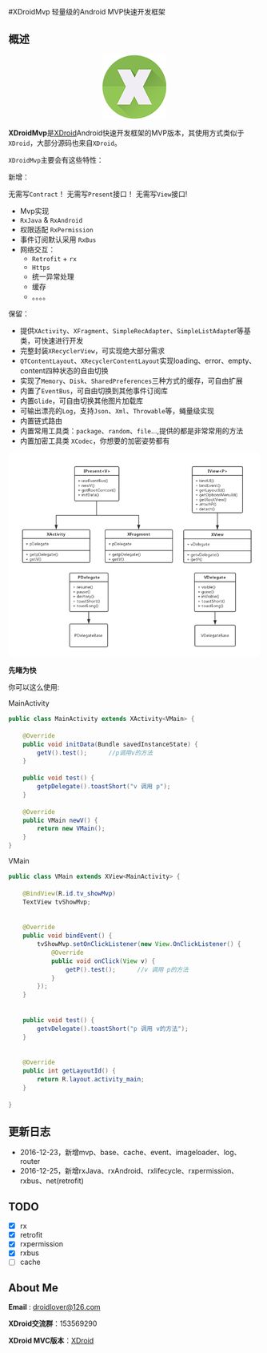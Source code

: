 #XDroidMvp 轻量级的Android MVP快速开发框架

## 概述

<p align="center">
	<img src="xdroid_logo_128.png"/>
</p>

**XDroidMvp**是[XDroid](https://github.com/limedroid/XDroid)Android快速开发框架的MVP版本，其使用方式类似于`XDroid`，大部分源码也来自`XDroid`。

`XDroidMvp`主要会有这些特性：

新增：

无需写`Contract`！ 无需写`Present`接口！  无需写`View`接口!

* Mvp实现
* `RxJava` & `RxAndroid`
* 权限适配 `RxPermission`
* 事件订阅默认采用 `RxBus`
* 网络交互：
	* `Retrofit` + `rx`
	* `Https`
	* 统一异常处理
	* 缓存
	* 。。。。

保留：

* 提供`XActivity`、`XFragment`、`SimpleRecAdapter`、`SimpleListAdapte`r等基类，可快速进行开发
* 完整封装`XRecyclerView`，可实现绝大部分需求
* `QTContentLayout`、`XRecyclerContentLayout`实现loading、error、empty、content四种状态的自由切换
* 实现了`Memory`、`Disk`、`SharedPreferences`三种方式的缓存，可自由扩展
* 内置了`EventBus`，可自由切换到其他事件订阅库
* 内置`Glide`，可自由切换其他图片加载库
* 可输出漂亮的`Log`，支持`Json`、`Xml`、`Throwable`等，蝇量级实现
* 内置链式路由
* 内置常用工具类：`package`、`random`、`file`...,提供的都是非常常用的方法
* 内置加密工具类 `XCodec`，你想要的加密姿势都有



<p align="center">
	<img src="mvp.png"/>
</p>


**先睹为快**

你可以这么使用:

MainActivity

```java
public class MainActivity extends XActivity<VMain> {

    @Override
    public void initData(Bundle savedInstanceState) {
        getV().test();      //p调用v的方法
    }

    public void test() {
        getpDelegate().toastShort("v 调用 p");
    }

    @Override
    public VMain newV() {
        return new VMain();
    }
}
```

VMain

```java
public class VMain extends XView<MainActivity> {

    @BindView(R.id.tv_showMvp)
    TextView tvShowMvp;


    @Override
    public void bindEvent() {
        tvShowMvp.setOnClickListener(new View.OnClickListener() {
            @Override
            public void onClick(View v) {
                getP().test();      //v 调用 p的方法
            }
        });
    }


    public void test() {
        getvDelegate().toastShort("p 调用 v的方法");
    }


    @Override
    public int getLayoutId() {
        return R.layout.activity_main;
    }

}
```


## 更新日志

* 2016-12-23，新增mvp、base、cache、event、imageloader、log、router
* 2016-12-25，新增rxJava、rxAndroid、rxlifecycle、rxpermission、rxbus、net(retrofit)


## TODO

* [x] rx
* [x] retrofit
* [x] rxpermission
* [x] rxbus
* [ ] cache

## About Me

**Email** : droidlover@126.com

**XDroid交流群**：153569290

**XDroid MVC版本**：[XDroid](https://github.com/limedroid/XDroid)


